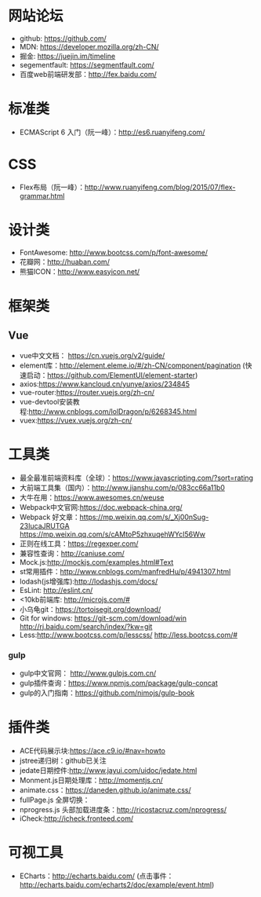 # 网站论坛
* github:  https://github.com/
* MDN:  https://developer.mozilla.org/zh-CN/
* 掘金:  	https://juejin.im/timeline
* segementfault: 	https://segmentfault.com/
* 百度web前端研发部：http://fex.baidu.com/

# 标准类
* ECMAScript 6 入门（阮一峰）：http://es6.ruanyifeng.com/

# CSS
* Flex布局（阮一峰）：http://www.ruanyifeng.com/blog/2015/07/flex-grammar.html

# 设计类
* FontAwesome: http://www.bootcss.com/p/font-awesome/
* 花瓣网：http://huaban.com/
* 熊猫ICON：http://www.easyicon.net/

# 框架类
## Vue
* vue中文文档： https://cn.vuejs.org/v2/guide/
* element库：http://element.eleme.io/#/zh-CN/component/pagination  (快速启动：https://github.com/ElementUI/element-starter)
* axios:https://www.kancloud.cn/yunye/axios/234845
* vue-router:https://router.vuejs.org/zh-cn/
* vue-devtool安装教程:http://www.cnblogs.com/lolDragon/p/6268345.html
* vuex:https://vuex.vuejs.org/zh-cn/

# 工具类
* 最全最准前端资料库（全球）：https://www.javascripting.com/?sort=rating
* 大前端工具集（国内）：http://www.jianshu.com/p/083cc66a11b0
* 大牛在用：https://www.awesomes.cn/weuse
* Webpack中文官网:https://doc.webpack-china.org/
* Webpack 好文章：https://mp.weixin.qq.com/s/_Xj00nSug-23IucaJRUTGA https://mp.weixin.qq.com/s/cAMtoP5zhxuqehWYcI56Ww   
* 正则在线工具：https://regexper.com/
* 兼容性查询：http://caniuse.com/
* Mock.js:http://mockjs.com/examples.html#Text
* st常用插件：http://www.cnblogs.com/manfredHu/p/4941307.html
* lodash(js增强库):http://lodashjs.com/docs/
* EsLint: http://eslint.cn/
* <10kb前端库: http://microjs.com/#
* 小乌龟git：https://tortoisegit.org/download/
* Git for windows: https://git-scm.com/download/win   http://rj.baidu.com/search/index/?kw=git
* Less:http://www.bootcss.com/p/lesscss/   http://less.bootcss.com/#
### gulp
* gulp中文官网： http://www.gulpjs.com.cn/
* gulp插件查询：https://www.npmjs.com/package/gulp-concat
* gulp的入门指南：https://github.com/nimojs/gulp-book


# 插件类
* ACE代码展示块:https://ace.c9.io/#nav=howto
* jstree递归树：github已关注
* jedate日期控件:http://www.jayui.com/uidoc/jedate.html
* Monment.js日期处理库：http://momentjs.cn/
* animate.css：https://daneden.github.io/animate.css/
* fullPage.js 全屏切换：
* nprogress.js 头部加载进度条：http://ricostacruz.com/nprogress/
* iCheck:http://icheck.fronteed.com/


# 可视工具
* ECharts：http://echarts.baidu.com/    (点击事件：http://echarts.baidu.com/echarts2/doc/example/event.html)
